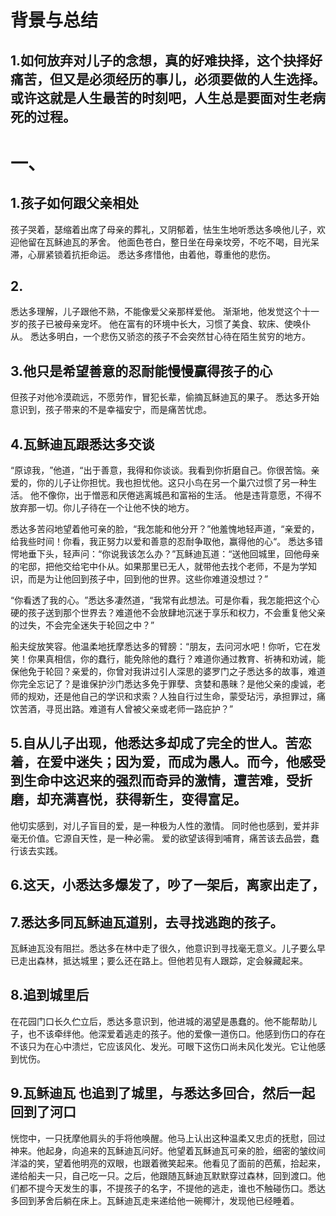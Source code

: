 
# 背景与总结
## 1.如何放弃对儿子的念想，真的好难抉择，这个抉择好痛苦，但又是必须经历的事儿，必须要做的人生选择。或许这就是人生最苦的时刻吧，人生总是要面对生老病死的过程。

# 一、
## 1.孩子如何跟父亲相处
孩子哭着，瑟缩着出席了母亲的葬礼，又阴郁着，怯生生地听悉达多唤他儿子，欢迎他留在瓦稣迪瓦的茅舍。
他面色苍白，整日坐在母亲坟旁，不吃不喝，目光呆滞，心扉紧锁着抗拒命运。
悉达多疼惜他，由着他，尊重他的悲伤。

## 2.
悉达多理解，儿子跟他不熟，不能像爱父亲那样爱他。
渐渐地，他发觉这个十一岁的孩子已被母亲宠坏。
他在富有的环境中长大，习惯了美食、软床、使唤仆从。
悉达多明白，一个悲伤又骄恣的孩子不会突然甘心待在陌生贫穷的地方。

## 3.他只是希望善意的忍耐能慢慢赢得孩子的心
但孩子对他冷漠疏远，不愿劳作，冒犯长辈，偷摘瓦稣迪瓦的果子。
悉达多开始意识到，孩子带来的不是幸福安宁，而是痛苦忧虑。

## 4.瓦稣迪瓦跟悉达多交谈
“原谅我，​”他道，​“出于善意，我得和你谈谈。我看到你折磨自己。你很苦恼。亲爱的，你的儿子让你担忧。我也担忧他。这只小鸟在另一个巢穴过惯了另一种生活。
他不像你，出于憎恶和厌倦逃离城邑和富裕的生活。
他是违背意愿，不得不放弃那一切。你儿子待在一个让他不快的地方。

悉达多苦闷地望着他可亲的脸，​“我怎能和他分开？​”他羞愧地轻声道，​“亲爱的，给我些时间！你看，我正努力以爱和善意的忍耐争取他，赢得他的心“。
悉达多错愕地垂下头，轻声问：​“你说我该怎么办？​”瓦稣迪瓦道：​“送他回城里，回他母亲的宅邸，把他交给宅中仆从。如果那里已无人，就带他去找个老师，不是为学知识，而是为让他回到孩子中，回到他的世界。这些你难道没想过？​”

“你看透了我的心。​”悉达多凄然道，​“我常有此想法。可是你看，我怎能把这个心硬的孩子送到那个世界去？难道他不会放肆地沉迷于享乐和权力，不会重复他父亲的过失，不会完全迷失于轮回之中？​”


船夫绽放笑容。他温柔地抚摩悉达多的臂膀：​“朋友，去问河水吧！你听，它在发笑！你果真相信，你的蠢行，能免除他的蠢行？难道你通过教育、祈祷和劝诫，能保他免于轮回？亲爱的，你曾对我讲过引人深思的婆罗门之子悉达多的故事，难道你完全忘记了？是谁保护沙门悉达多免于罪孽、贪婪和愚昧？是他父亲的虔诚，老师的规劝，还是他自己的学识和求索？人独自行过生命，蒙受玷污，承担罪过，痛饮苦酒，寻觅出路。难道有人曾被父亲或老师一路庇护？”


## 5.自从儿子出现，他悉达多却成了完全的世人。苦恋着，在爱中迷失；因为爱，而成为愚人。而今，他感受到生命中这迟来的强烈而奇异的激情，遭苦难，受折磨，却充满喜悦，获得新生，变得富足。
他切实感到，对儿子盲目的爱，是一种极为人性的激情。
同时他也感到，爱并非毫无价值。它源自天性，是一种必需。
爱的欲望该得到哺育，痛苦该去品尝，蠢行该去实践。

## 6.这天，小悉达多爆发了，吵了一架后，离家出走了，

## 7.悉达多同瓦稣迪瓦道别，去寻找逃跑的孩子。
瓦稣迪瓦没有阻拦。悉达多在林中走了很久，他意识到寻找毫无意义。儿子要么早已走出森林，抵达城里；要么还在路上。但他若见有人跟踪，定会躲藏起来。

## 8.追到城里后
在花园门口长久伫立后，悉达多意识到，他进城的渴望是愚蠢的。他不能帮助儿子，也不该牵绊他。他深爱着逃走的孩子。他的爱像一道伤口。他感到伤口的存在不该只为在心中溃烂，它应该风化、发光。可眼下这伤口尚未风化发光。它让他感到忧伤。

## 9.瓦稣迪瓦 也追到了城里，与悉达多回合，然后一起回到了河口
恍惚中，一只抚摩他肩头的手将他唤醒。他马上认出这种温柔又忠贞的抚慰，回过神来。他起身，向追来的瓦稣迪瓦问好。他望着瓦稣迪瓦可亲的脸，细密的皱纹间洋溢的笑，望着他明亮的双眼，也跟着微笑起来。他看见了面前的芭蕉，拾起来，递给船夫一只，自己吃一只。之后，他跟随瓦稣迪瓦默默穿过森林，回到渡口。他们都不提今天发生的事，不提孩子的名字，不提他的逃走，谁也不触碰伤口。悉达多回到茅舍后躺在床上。瓦稣迪瓦走来递给他一碗椰汁，发现他已经睡着。